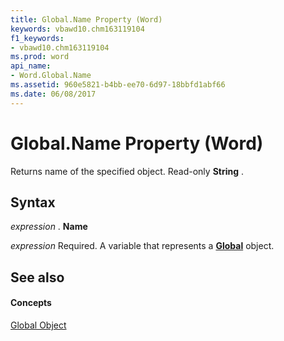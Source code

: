 ```yaml
---
title: Global.Name Property (Word)
keywords: vbawd10.chm163119104
f1_keywords:
- vbawd10.chm163119104
ms.prod: word
api_name:
- Word.Global.Name
ms.assetid: 960e5821-b4bb-ee70-6d97-18bbfd1abf66
ms.date: 06/08/2017
---
```



# Global.Name Property (Word)

Returns name of the specified object. Read-only  **String** .


## Syntax

 _expression_ . **Name**

 _expression_ Required. A variable that represents a **[Global](global-object-word.md)** object.


## See also


#### Concepts


[Global Object](global-object-word.md)

